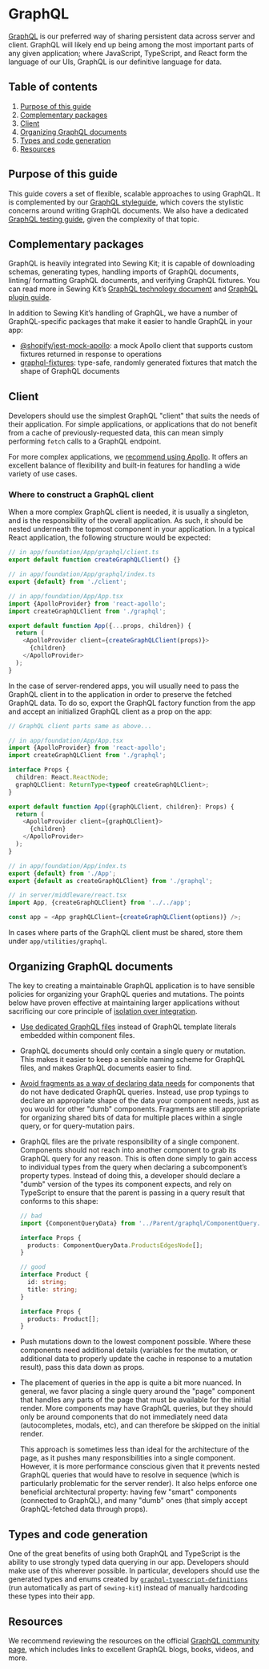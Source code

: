 # GraphQL

[GraphQL](https://graphql.org) is our preferred way of sharing persistent data across server and client. GraphQL will likely end up being among the most important parts of any given application; where JavaScript, TypeScript, and React form the language of our UIs, GraphQL is our definitive language for data.

## Table of contents

1. [Purpose of this guide](#purpose-of-this-guide)
1. [Complementary packages](#complementary-packages)
1. [Client](#client)
1. [Organizing GraphQL documents](#organizing-graphql-documents)
1. [Types and code generation](#types-and-code-generation)
1. [Resources](#resources)

## Purpose of this guide

This guide covers a set of flexible, scalable approaches to using GraphQL. It is complemented by our [GraphQL styleguide](../../Styleguides/GraphQL.md), which covers the stylistic concerns around writing GraphQL documents. We also have a dedicated [GraphQL testing guide](./Testing.md), given the complexity of that topic.

## Complementary packages

GraphQL is heavily integrated into Sewing Kit; it is capable of downloading schemas, generating types, handling imports of GraphQL documents, linting/ formatting GraphQL documents, and verifying GraphQL fixtures. You can read more in Sewing Kit’s [GraphQL technology document](https://github.com/Shopify/sewing-kit/blob/master/docs/technologies/graphql.md) and [GraphQL plugin guide](https://github.com/Shopify/sewing-kit/blob/master/docs/plugins/graphql.md).

In addition to Sewing Kit’s handling of GraphQL, we have a number of GraphQL-specific packages that make it easier to handle GraphQL in your app:

* [@shopify/jest-mock-apollo](https://github.com/Shopify/quilt/blob/master/packages/jest-mock-apollo/README.md): a mock Apollo client that supports custom fixtures returned in response to operations
* [graphql-fixtures](https://github.com/Shopify/graphql-tools-web/tree/master/packages/graphql-fixtures): type-safe, randomly generated fixtures that match the shape of GraphQL documents

## Client

Developers should use the simplest GraphQL "client" that suits the needs of their application. For simple applications, or applications that do not benefit from a cache of previously-requested data, this can mean simply performing `fetch` calls to a GraphQL endpoint.

For more complex applications, we [recommend using Apollo](../../Decision%20records/02%20-%20Use%20Apollo%20as%20our%20GraphQL%20client). It offers an excellent balance of flexibility and built-in features for handling a wide variety of use cases.

### Where to construct a GraphQL client

When a more complex GraphQL client is needed, it is usually a singleton, and is the responsibility of the overall application. As such, it should be nested underneath the topmost component in your application. In a typical React application, the following structure would be expected:

```ts
// in app/foundation/App/graphql/client.ts
export default function createGraphQLClient() {}

// in app/foundation/App/graphql/index.ts
export {default} from './client';

// in app/foundation/App/App.tsx
import {ApolloProvider} from 'react-apollo';
import createGraphQLClient from './graphql';

export default function App({...props, children}) {
  return (
    <ApolloProvider client={createGraphQLClient(props)}>
      {children}
    </ApolloProvider>
  );
}
```

In the case of server-rendered apps, you will usually need to pass the GraphQL client in to the application in order to preserve the fetched GraphQL data. To do so, export the GraphQL factory function from the app and accept an initialized GraphQL client as a prop on the app:

```ts
// GraphQL client parts same as above...

// in app/foundation/App/App.tsx
import {ApolloProvider} from 'react-apollo';
import createGraphQLClient from './graphql';

interface Props {
  children: React.ReactNode;
  graphQLClient: ReturnType<typeof createGraphQLClient>;
}

export default function App({graphQLClient, children}: Props) {
  return (
    <ApolloProvider client={graphQLClient}>
      {children}
    </ApolloProvider>
  );
}

// in app/foundation/App/index.ts
export {default} from './App';
export {default as createGraphQLClient} from './graphql';

// in server/middleware/react.tsx
import App, {createGraphQLClient} from '../../app';

const app = <App graphQLClient={createGraphQLClient(options)} />;
```

In cases where parts of the GraphQL client must be shared, store them under `app/utilities/graphql`.

## Organizing GraphQL documents

The key to creating a maintainable GraphQL application is to have sensible policies for organizing your GraphQL queries and mutations. The points below have proven effective at maintaining larger applications without sacrificing our core principle of [isolation over integration](../../Principles/4%20-%20Isolation%20over%20integration).

* [Use dedicated GraphQL files](../../Decision%20records/08%20-%20We%20use%20dedicated%20files%20to%20store%20GraphQL%20documents) instead of GraphQL template literals embedded within component files.

* GraphQL documents should only contain a single query or mutation. This makes it easier to keep a sensible naming scheme for GraphQL files, and makes GraphQL documents easier to find.

* [Avoid fragments as a way of declaring data needs](../../Decision%20records/09%20-%20We%20do%20not%20use%20fragments%20tied%20to%20React%20components) for components that do not have dedicated GraphQL queries. Instead, use prop typings to declare an appropriate shape of the data your component needs, just as you would for other "dumb" components. Fragments are still appropriate for organizing shared bits of data for multiple places within a single query, or for query-mutation pairs.

* GraphQL files are the private responsibility of a single component. Components should not reach into another component to grab its GraphQL query for any reason. This is often done simply to gain access to individual types from the query when declaring a subcomponent’s property types. Instead of doing this, a developer should declare a "dumb" version of the types its component expects, and rely on TypeScript to ensure that the parent is passing in a query result that conforms to this shape:

  ```ts
  // bad
  import {ComponentQueryData} from '../Parent/graphql/ComponentQuery.graphql';

  interface Props {
    products: ComponentQueryData.ProductsEdgesNode[];
  }

  // good
  interface Product {
    id: string;
    title: string;
  }

  interface Props {
    products: Product[];
  }
  ```

* Push mutations down to the lowest component possible. Where these components need additional details (variables for the mutation, or additional data to properly update the cache in response to a mutation result), pass this data down as props.

* The placement of queries in the app is quite a bit more nuanced. In general, we favor placing a single query around the "page" component that handles any parts of the page that must be available for the initial render. More components may have GraphQL queries, but they should only be around components that do not immediately need data (autocompletes, modals, etc), and can therefore be skipped on the initial render.

  This approach is sometimes less than ideal for the architecture of the page, as it pushes many responsibilities into a single component. However, it is more performance conscious given that it prevents nested GraphQL queries that would have to resolve in sequence (which is particularly problematic for the server render). It also helps enforce one beneficial architectural property: having few "smart" components (connected to GraphQL), and many "dumb" ones (that simply accept GraphQL-fetched data through props).

## Types and code generation

One of the great benefits of using both GraphQL and TypeScript is the ability to use strongly typed data querying in our app. Developers should make use of this wherever possible. In particular, developers should use the generated types and enums created by [`graphql-typescript-definitions`](https://github.com/Shopify/graphql-tools-web/tree/master/packages/graphql-typescript-definitions#schema-types) (run automatically as part of `sewing-kit`) instead of manually hardcoding these types into their app.

## Resources

We recommend reviewing the resources on the official [GraphQL community page](https://graphql.org/community/), which includes links to excellent GraphQL blogs, books, videos, and more.
